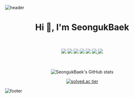 ![header](https://capsule-render.vercel.app/api?type=Waving&height=200&color=timeAuto&text=👋&section=header&animation=scaleIn&fontSize=50)

<h1 align="center">Hi 👋, I'm SeongukBaek</h1>

<div align="center">
<!--   <pre class="java" data-ke-language="java" data-ke-type="codeblock">
    <code class="hljs">
      <span class="hljs-function">
        <span class="hljs-keyword">class Programmer</span>
      </span>
    </code>
  </pre> -->
  
  </br>
  </br>
  
  <div display="flex">
      <img src="https://img.shields.io/badge/SpringBoot-6DB33F?style=flat-square&logo=springboot&logoColor=white"/>
      <img src="https://img.shields.io/badge/Gradle-02303A?style=flat-square&logo=gradle&logoColor=white"/>
      <img src="https://img.shields.io/badge/MySql-4479A1?style=flat-square&logo=mysql&logoColor=white"/>
      <img src="https://img.shields.io/badge/Amazon EC2-FF9900?style=flat-square&logo=amazonec2&logoColor=white"/>
      <img src="https://img.shields.io/badge/Amazon RDS-527FFF?style=flat-square&logo=amazonrds&logoColor=white"/>
      <a href="https://codingjavaman.tistory.com/" target="_blank">
        <img src="https://img.shields.io/badge/Tech Blog-000000?style=flat-square&logo=tistory&logoColor=white"/>
      </a>
      <a href="mailto:bsu6235@gmail.com" target="_blank">
        <img src="https://img.shields.io/badge/Gmail-EA4335?style=flat-square&logo=gmail&logoColor=white"/>
      </a>
  </div>
  </br>
  </br>
  
  ![SeongukBaek's GitHub stats](https://github-readme-stats.vercel.app/api?username=SeongukBaek&show_icons=true&theme=algolia)
  
  [![solved.ac tier](http://mazassumnida.wtf/api/v2/generate_badge?boj=bsu1209)](https://solved.ac/bsu1209)
</div>


![footer](https://capsule-render.vercel.app/api?type=Waving&height=150&color=timeAuto&section=footer)
